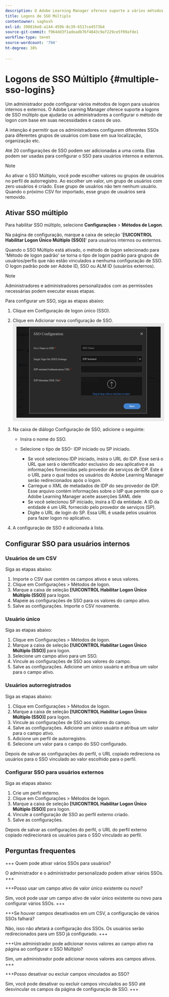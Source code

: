 ```yaml
---
description: O Adobe Learning Manager oferece suporte a vários métodos de logon por meio de configurações de SSO múltiplo para usuários internos e externos.
title: Logons de SSO Múltiplo
contentowner: saghosh
exl-id: 398816e8-a144-459b-8c39-6517ce4573b4
source-git-commit: f964dd3f1adeadb76f4843c9af229ce5f09afde1
workflow-type: tm+mt
source-wordcount: '794'
ht-degree: 38%

---
```


# Logons de SSO Múltiplo {#multiple-sso-logins}

Um administrador pode configurar vários métodos de logon para usuários internos e externos. O Adobe Learning Manager oferece suporte a logons de SSO múltiplo que ajudarão os administradores a configurar o método de logon com base em suas necessidades e casos de uso.

A intenção é permitir que os administradores configurem diferentes SSOs para diferentes grupos de usuários com base em sua localização, organização etc.

Até 20 configurações de SSO podem ser adicionadas a uma conta. Elas podem ser usadas para configurar o SSO para usuários internos e externos.

>[!NOTE]
>
>Ao ativar o SSO Múltiplo, você pode escolher valores ou grupos de usuários no perfil de autorregistro. Ao escolher um valor, um grupo de usuários com zero usuários é criado. Esse grupo de usuários não tem nenhum usuário. Quando o próximo CSV for importado, esse grupo de usuários será removido.

## Ativar SSO múltiplo

Para habilitar SSO múltiplo, selecione **Configurações** > **Métodos de Logon**.

Na página de configuração, marque a caixa de seleção &#39;**[!UICONTROL Habilitar Logon Único Múltiplo (SSO)]**&#39; para usuários internos ou externos.

Quando o SSO Múltiplo está ativado, o método de logon selecionado para &#39;Método de logon padrão&#39; se torna o tipo de logon padrão para grupos de usuários/perfis que não estão vinculados a nenhuma configuração de SSO. O logon padrão pode ser Adobe ID, SSO ou ALM ID (usuários externos).

>[!NOTE]
>
>Administradores e administradores personalizados com as permissões necessárias podem executar essas etapas.

Para configurar um SSO, siga as etapas abaixo:

1. Clique em Configuração de logon único (SSO).
1. Clique em Adicionar nova configuração de SSO.\
   ![](assets/sso.png)
1. Na caixa de diálogo Configuração de SSO, adicione o seguinte:

   * Insira o nome do SSO.
   * Selecione o tipo de SSO- IDP iniciado ou SP iniciado.

      * Se você selecionou IDP iniciado, insira o URL do IDP. Esse será o URL que será o identificador exclusivo do seu aplicativo e as informações fornecidas pelo provedor de serviços de IDP. Este é o URL para o qual todos os usuários do Adobe Learning Manager serão redirecionados após o logon.
      * Carregue o XML de metadados de IDP do seu provedor de IDP. Esse arquivo contém informações sobre o IdP que permite que o Adobe Learning Manager aceite asserções SAML dele
      * Se você selecionou SP iniciado, insira a ID da entidade. A ID da entidade é um URL fornecido pelo provedor de serviços (SP).
      * Digite o URL de login do SP. Essa URL é usada pelos usuários para fazer logon no aplicativo.

1. A configuração de SSO é adicionada à lista.

## Configurar SSO para usuários internos

### Usuários de um CSV

Siga as etapas abaixo:

1. Importe o CSV que contém os campos ativos e seus valores.
1. Clique em Configurações > Métodos de logon.
1. Marque a caixa de seleção **[!UICONTROL Habilitar Logon Único Múltiplo (SSO)]** para logon.
1. Mapeie as configurações de SSO para os valores do campo ativo.
1. Salve as configurações. Importe o CSV novamente.

### Usuário único

Siga as etapas abaixo:

1. Clique em Configurações > Métodos de logon.
1. Marque a caixa de seleção **[!UICONTROL Habilitar Logon Único Múltiplo (SSO)]** para logon.
1. Selecione um campo ativo para um SSO.
1. Vincule as configurações de SSO aos valores do campo.
1. Salve as configurações. Adicione um único usuário e atribua um valor para o campo ativo.

### Usuários autorregistrados

Siga as etapas abaixo:

1. Clique em Configurações > Métodos de logon.
1. Marque a caixa de seleção **[!UICONTROL Habilitar Logon Único Múltiplo (SSO)]** para logon.
1. Vincule as configurações de SSO aos valores do campo.
1. Salve as configurações. Adicione um único usuário e atribua um valor para o campo ativo.
1. Adicione um perfil de autorregistro.
1. Selecione um valor para o campo do SSO configurado.

Depois de salvar as configurações do perfil, o URL copiado redireciona os usuários para o SSO vinculado ao valor escolhido para o perfil.

### Configurar SSO para usuários externos

Siga as etapas abaixo:

1. Crie um perfil externo.
1. Clique em Configurações > Métodos de logon.
1. Marque a caixa de seleção **[!UICONTROL Habilitar Logon Único Múltiplo (SSO)]** para logon.
1. Vincule a configuração de SSO ao perfil externo criado.
1. Salve as configurações.

Depois de salvar as configurações do perfil, o URL do perfil externo copiado redirecionará os usuários para o SSO vinculado ao perfil.

## Perguntas frequentes

+++ Quem pode ativar vários SSOs para usuários?

O administrador e o administrador personalizado podem ativar vários SSOs.
+++

+++Posso usar um campo ativo de valor único existente ou novo?

Sim, você pode usar um campo ativo de valor único existente ou novo para configurar vários SSOs.
+++

+++Se houver campos desativados em um CSV, a configuração de vários SSOs falhará?

Não, isso não afetará a configuração dos SSOs. Os usuários serão redirecionados para um SSO já configurado.
+++

+++Um administrador pode adicionar novos valores ao campo ativo na página ao configurar o SSO Múltiplo?

Sim, um administrador pode adicionar novos valores aos campos ativos.
+++

+++Posso desativar ou excluir campos vinculados ao SSO?

Sim, você pode desativar ou excluir campos vinculados ao SSO até desvincular os campos da página de configuração de SSO.
+++
